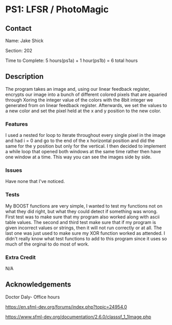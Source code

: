 # PS1: LFSR / PhotoMagic

## Contact
Name: Jake Shick

Section: 202

Time to Complete: 5 hours(ps1a) + 1 hour(ps1b) = 6 total hours


## Description
The program takes an image and, using our linear feedback register, encrypts our image into a bunch of different colored pixels that are aquaried through Xoring the integer value of the colors with the 8bit integer we generated from on linear feedback register.  Afterwards, we set the values to a new color and set the pixel held at the x and y position to the new color.



### Features
I used a nested for loop to iterate throughout every single pixel in the image and had i = 0 and go to the end of the x horizontal position and did the same for the y position but only for the vertical.  I then decided to implement a while loop that opened both windows at the same time rather then have one window at a time.  This way you can see the images side by side.



### Issues
Have none that I've noticed.

### Tests
My BOOST functions are very simple, I wanted to test my functions not on what they did right, but what they could detect if something was wrong.  First test was to make sure that my program also worked along with ascii table values.  The second and third test make sure that if my program is given incorrect values or strings, then it will not run correctly or at all.  The last one was just used to make sure my XOR function worked as attended.  I didn't really know what test functions to add to this program since it uses so much of the orginal to do most of work.

### Extra Credit
N/A

## Acknowledgements
Doctor Daly- Office hours

https://en.sfml-dev.org/forums/index.php?topic=24954.0

https://www.sfml-dev.org/documentation/2.6.0/classsf_1_1Image.php





